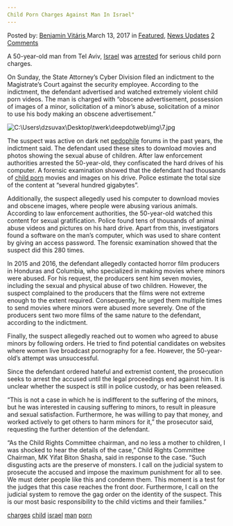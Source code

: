 ```yaml
---
Child Porn Charges Against Man In Israel"
---
```

<article class="post-listing post-18594 post type-post status-publish format-standard has-post-thumbnail hentry 
 tag-charges tag-child tag-israel tag-man tag-porn">
<div class="post-inner">
<span>Posted by: <a href="https://www.deepdotweb.com/author/benjaminvi/" title="">Benjamin Vitáris </a></span>
<span>March 13, 2017</span>
<span>in <a href="https://www.deepdotweb.com/category/deepdot-news/" rel="category tag">Featured</a>, <a href="https://www.deepdotweb.com/category/news-updates/" rel="category tag">News Updates</a></span>
<span><a href="https://www.deepdotweb.com/2017/03/13/child-porn-charges-man-israel/#comments">2 Comments</a></span>


<p>A 50-year-old man from Tel Aviv, <a href="https://www.deepdotweb.com/tag/israel/">Israel</a> was <a href="http://www.nrg.co.il/online/1/ART2/866/220.html">arrested</a> for serious child porn charges.</p>
<p>On Sunday, the State Attorney&#8217;s Cyber Division filed an indictment to the Magistrate&#8217;s Court against the security employee. According to the indictment, the defendant advertised and watched extremely violent child porn videos. The man is charged with “obscene advertisement, possession of images of a minor, solicitation of a minor’s abuse, solicitation of a minor to use his body making an obscene advertisement.”</p>
<p><img class="wp-image-18604 aligncenter" src="/imgs/2017/03/c-users-dzsuvax-desktop-twerk-deepdotweb-img-7-jp.jpeg" alt="C:\Users\dzsuvax\Desktop\twerk\deepdotweb\img\7.jpg" srcset="/imgs/2017/03/c-users-dzsuvax-desktop-twerk-deepdotweb-img-7-jp.jpeg 465w, /imgs/2017/03/c-users-dzsuvax-desktop-twerk-deepdotweb-img-7-jp-300x225.jpeg 300w" sizes="(max-width: 465px) 100vw, 465px" /></p>
<p>The suspect was active on dark net <a href="https://www.deepdotweb.com/tag/pedophile/">pedophile</a> forums in the past years, the indictment said. The defendant used these sites to download movies and photos showing the sexual abuse of children. After law enforcement authorities arrested the 50-year-old, they confiscated the hard drives of his computer. A forensic examination showed that the defendant had thousands of <a href="https://www.deepdotweb.com/?s=child+porn">child porn</a> movies and images on his drive. Police estimate the total size of the content at “several hundred gigabytes”.</p>
<p>Additionally, the suspect allegedly used his computer to download movies and obscene images, where people were abusing various animals. According to law enforcement authorities, the 50-year-old watched this content for sexual gratification. Police found tens of thousands of animal abuse videos and pictures on his hard drive. Apart from this, investigators found a software on the man’s computer, which was used to share content by giving an access password. The forensic examination showed that the suspect did this 280 times.</p>
<p>In 2015 and 2016, the defendant allegedly contacted horror film producers in Honduras and Columbia, who specialized in making movies where minors were abused. For his request, the producers sent him seven movies, including the sexual and physical abuse of two children. However, the suspect complained to the producers that the films were not extreme enough to the extent required. Consequently, he urged them multiple times to send movies where minors were abused more severely. One of the producers sent two more films of the same nature to the defendant, according to the indictment.</p>
<p>Finally, the suspect allegedly reached out to women who agreed to abuse minors by following orders. He tried to find potential candidates on websites where women live broadcast pornography for a fee. However, the 50-year-old’s attempt was unsuccessful.</p>
<p>Since the defendant ordered hateful and extremist content, the prosecution seeks to arrest the accused until the legal proceedings end against him. It is unclear whether the suspect is still in police custody, or has been released.</p>
<p>&#8220;This is not a case in which he is indifferent to the suffering of the minors, but he was interested in causing suffering to minors, to result in pleasure and sexual satisfaction. Furthermore, he was willing to pay that money, and worked actively to get others to harm minors for it,&#8221; the prosecutor said, requesting the further detention of the defendant.</p>
<p>&#8220;As the Child Rights Committee chairman, and no less a mother to children, I was shocked to hear the details of the case,” Child Rights Committee Chairman, MK Yifat Biton Shasha, said in response to the case. “Such disgusting acts are the preserve of monsters. I call on the judicial system to prosecute the accused and impose the maximum punishment for all to see. We must deter people like this and condemn them. This moment is a test for the judges that this case reaches the front door. Furthermore, I call on the judicial system to remove the gag order on the identity of the suspect. This is our most basic responsibility to the child victims and their families.”</p>
</div>
<a href="https://www.deepdotweb.com/tag/charges/" rel="tag">charges</a> <a href="https://www.deepdotweb.com/tag/child/" rel="tag">child</a> <a href="https://www.deepdotweb.com/tag/israel/" rel="tag">israel</a> <a href="https://www.deepdotweb.com/tag/man/" rel="tag">man</a> <a href="https://www.deepdotweb.com/tag/porn/" rel="tag">porn</a></span> <span style="display:none" class="updated">2017-03-13<a href="https://www.deepdotweb.com/author/benjaminvi/" title="Posts by Benjamin Vitáris" rel="author">Benjamin Vitáris</a></strong></div>

